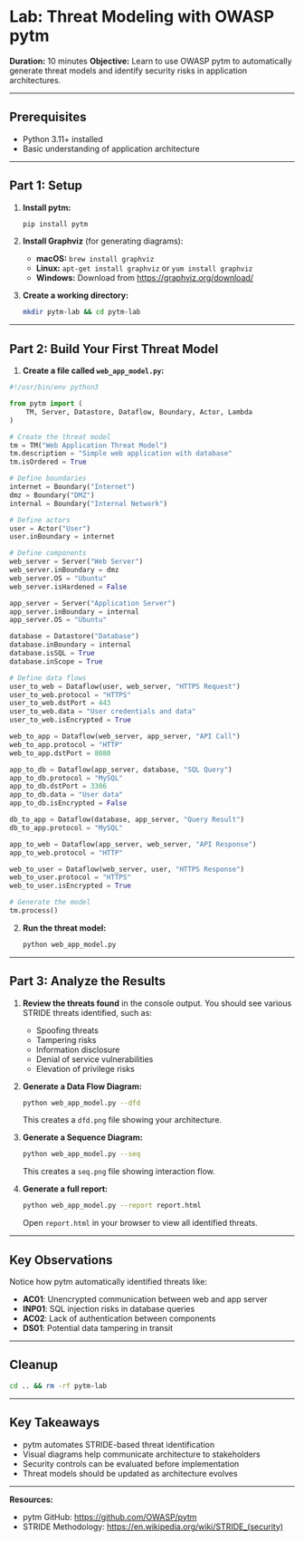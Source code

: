 # Lab: Threat Modeling with OWASP pytm

**Duration:** 10 minutes
**Objective:** Learn to use OWASP pytm to automatically generate threat models and identify security risks in application architectures.

---

## Prerequisites
- Python 3.11+ installed
- Basic understanding of application architecture

---

## Part 1: Setup

1. **Install pytm:**
   ```bash
   pip install pytm
   ```

2. **Install Graphviz** (for generating diagrams):
   - **macOS:** `brew install graphviz`
   - **Linux:** `apt-get install graphviz` or `yum install graphviz`
   - **Windows:** Download from https://graphviz.org/download/

3. **Create a working directory:**
   ```bash
   mkdir pytm-lab && cd pytm-lab
   ```

---

## Part 2: Build Your First Threat Model

1. **Create a file called `web_app_model.py`:**

```python
#!/usr/bin/env python3

from pytm import (
    TM, Server, Datastore, Dataflow, Boundary, Actor, Lambda
)

# Create the threat model
tm = TM("Web Application Threat Model")
tm.description = "Simple web application with database"
tm.isOrdered = True

# Define boundaries
internet = Boundary("Internet")
dmz = Boundary("DMZ")
internal = Boundary("Internal Network")

# Define actors
user = Actor("User")
user.inBoundary = internet

# Define components
web_server = Server("Web Server")
web_server.inBoundary = dmz
web_server.OS = "Ubuntu"
web_server.isHardened = False

app_server = Server("Application Server")
app_server.inBoundary = internal
app_server.OS = "Ubuntu"

database = Datastore("Database")
database.inBoundary = internal
database.isSQL = True
database.inScope = True

# Define data flows
user_to_web = Dataflow(user, web_server, "HTTPS Request")
user_to_web.protocol = "HTTPS"
user_to_web.dstPort = 443
user_to_web.data = "User credentials and data"
user_to_web.isEncrypted = True

web_to_app = Dataflow(web_server, app_server, "API Call")
web_to_app.protocol = "HTTP"
web_to_app.dstPort = 8080

app_to_db = Dataflow(app_server, database, "SQL Query")
app_to_db.protocol = "MySQL"
app_to_db.dstPort = 3306
app_to_db.data = "User data"
app_to_db.isEncrypted = False

db_to_app = Dataflow(database, app_server, "Query Result")
db_to_app.protocol = "MySQL"

app_to_web = Dataflow(app_server, web_server, "API Response")
app_to_web.protocol = "HTTP"

web_to_user = Dataflow(web_server, user, "HTTPS Response")
web_to_user.protocol = "HTTPS"
web_to_user.isEncrypted = True

# Generate the model
tm.process()
```

2. **Run the threat model:**
   ```bash
   python web_app_model.py
   ```

---

## Part 3: Analyze the Results

1. **Review the threats found** in the console output. You should see various STRIDE threats identified, such as:
   - Spoofing threats
   - Tampering risks
   - Information disclosure
   - Denial of service vulnerabilities
   - Elevation of privilege risks

2. **Generate a Data Flow Diagram:**
   ```bash
   python web_app_model.py --dfd
   ```
   This creates a `dfd.png` file showing your architecture.

3. **Generate a Sequence Diagram:**
   ```bash
   python web_app_model.py --seq
   ```
   This creates a `seq.png` file showing interaction flow.

4. **Generate a full report:**
   ```bash
   python web_app_model.py --report report.html
   ```
   Open `report.html` in your browser to view all identified threats.

---

## Key Observations

Notice how pytm automatically identified threats like:
- **AC01**: Unencrypted communication between web and app server
- **INP01**: SQL injection risks in database queries
- **AC02**: Lack of authentication between components
- **DS01**: Potential data tampering in transit

---

## Cleanup

```bash
cd .. && rm -rf pytm-lab
```

---

## Key Takeaways

- pytm automates STRIDE-based threat identification
- Visual diagrams help communicate architecture to stakeholders
- Security controls can be evaluated before implementation
- Threat models should be updated as architecture evolves

---

**Resources:**
- pytm GitHub: https://github.com/OWASP/pytm
- STRIDE Methodology: https://en.wikipedia.org/wiki/STRIDE_(security)
